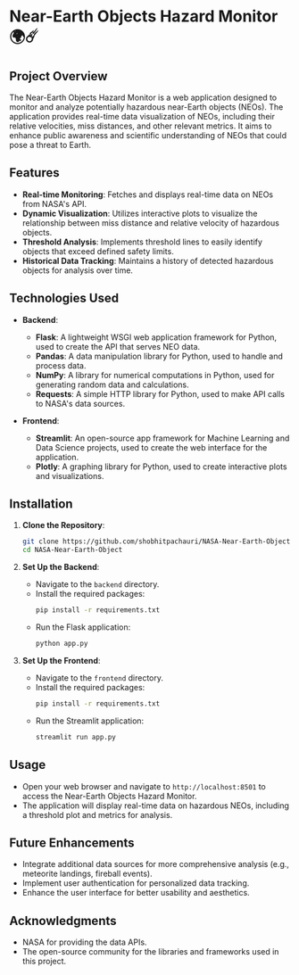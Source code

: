 # Near-Earth Objects Hazard Monitor 🌍☄️

## Project Overview

The Near-Earth Objects Hazard Monitor is a web application designed to monitor and analyze potentially hazardous near-Earth objects (NEOs). The application provides real-time data visualization of NEOs, including their relative velocities, miss distances, and other relevant metrics. It aims to enhance public awareness and scientific understanding of NEOs that could pose a threat to Earth.

## Features

- **Real-time Monitoring**: Fetches and displays real-time data on NEOs from NASA's API.
- **Dynamic Visualization**: Utilizes interactive plots to visualize the relationship between miss distance and relative velocity of hazardous objects.
- **Threshold Analysis**: Implements threshold lines to easily identify objects that exceed defined safety limits.
- **Historical Data Tracking**: Maintains a history of detected hazardous objects for analysis over time.

## Technologies Used

- **Backend**: 
  - **Flask**: A lightweight WSGI web application framework for Python, used to create the API that serves NEO data.
  - **Pandas**: A data manipulation library for Python, used to handle and process data.
  - **NumPy**: A library for numerical computations in Python, used for generating random data and calculations.
  - **Requests**: A simple HTTP library for Python, used to make API calls to NASA's data sources.

- **Frontend**: 
  - **Streamlit**: An open-source app framework for Machine Learning and Data Science projects, used to create the web interface for the application.
  - **Plotly**: A graphing library for Python, used to create interactive plots and visualizations.

## Installation

1. **Clone the Repository**:
   ```bash
   git clone https://github.com/shobhitpachauri/NASA-Near-Earth-Object
   cd NASA-Near-Earth-Object
   ```

2. **Set Up the Backend**:
   - Navigate to the `backend` directory.
   - Install the required packages:
     ```bash
     pip install -r requirements.txt
     ```
   - Run the Flask application:
     ```bash
     python app.py
     ```

3. **Set Up the Frontend**:
   - Navigate to the `frontend` directory.
   - Install the required packages:
     ```bash
     pip install -r requirements.txt
     ```
   - Run the Streamlit application:
     ```bash
     streamlit run app.py
     ```

## Usage

- Open your web browser and navigate to `http://localhost:8501` to access the Near-Earth Objects Hazard Monitor.
- The application will display real-time data on hazardous NEOs, including a threshold plot and metrics for analysis.

## Future Enhancements

- Integrate additional data sources for more comprehensive analysis (e.g., meteorite landings, fireball events).
- Implement user authentication for personalized data tracking.
- Enhance the user interface for better usability and aesthetics.

## Acknowledgments

- NASA for providing the data APIs.
- The open-source community for the libraries and frameworks used in this project.

